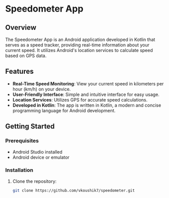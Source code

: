 # Speedometer App

## Overview

The Speedometer App is an Android application developed in Kotlin that serves as a speed tracker, providing real-time information about your current speed. It utilizes Android's location services to calculate speed based on GPS data.

## Features

- **Real-Time Speed Monitoring**: View your current speed in kilometers per hour (km/h) on your device.
- **User-Friendly Interface**: Simple and intuitive interface for easy usage.
- **Location Services**: Utilizes GPS for accurate speed calculations.
- **Developed in Kotlin**: The app is written in Kotlin, a modern and concise programming language for Android development.

## Getting Started

### Prerequisites

- Android Studio installed
- Android device or emulator

### Installation

1. Clone the repository:

   ```bash
   git clone https://github.com/vkoushik7/speedometer.git
